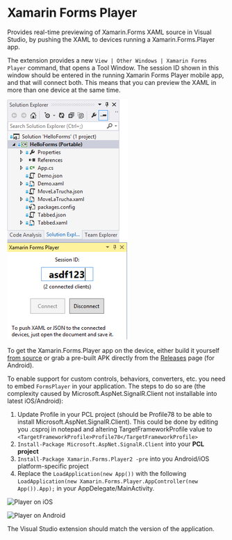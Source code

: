 # Xamarin Forms Player

Provides real-time previewing of Xamarin.Forms XAML source in Visual Studio, by pushing the XAML to devices running a Xamarin.Forms.Player app.

The extension provides a new `View | Other Windows | Xamarin Forms Player` command, that opens a Tool Window. The session ID shown in this window should be entered in the running Xamarin Forms Player mobile app, and that will connect both. This means that you can preview the XAML in more than one device at the same time.

![Visual Studio ToolWindow](https://raw.githubusercontent.com/MobileEssentials/FormsPlayer/master/src/FormsPlayer.Vsix/Resources/screen-1.png)

To get the Xamarin.Forms.Player app on the device, either build it yourself [from source](https://github.com/MobileEssentials/FormsPlayer) or grab a pre-built APK directly from the [Releases](https://github.com/MobileEssentials/FormsPlayer/releases) page (for Android). 

To enable support for custom controls, behaviors, converters, etc. you need to embed `FormsPlayer` in your application. The steps to do so are (the complexity caused by Microsoft.AspNet.SignalR.Client not installable into latest iOS/Android):

1. Update Profile in your PCL project (should be Profile78 to be able to install Microsoft.AspNet.SignalR.Client). This could be done by editing you .csproj in notepad and altering TargetFrameworkProfile value to `<TargetFrameworkProfile>Profile78</TargetFrameworkProfile>`
2. `Install-Package Microsoft.AspNet.SignalR.Client` into your __PCL project__
3. `Install-Package Xamarin.Forms.Player2 -pre` into you Android/iOS platform-specific project
4. Replace the `LoadApplication(new App())` with the following `LoadApplication(new Xamarin.Forms.Player.AppController(new App()).App);` in your AppDelegate/MainActivity.

![Player on iOS](https://raw.githubusercontent.com/MobileEssentials/FormsPlayer/master/src/FormsPlayer.Vsix/Resources/screen-2.png)

![Player on Android](https://raw.githubusercontent.com/MobileEssentials/FormsPlayer/master/src/FormsPlayer.Vsix/Resources/screen-3.png)

The Visual Studio extension should match the version of the application.
